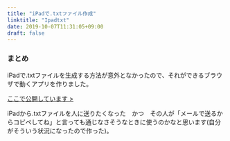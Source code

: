 ```yaml
---
title: "iPadで.txtファイル作成"
linktitle: "Ipadtxt"
date: 2019-10-07T11:31:05+09:00
draft: false
---
```


### まとめ

iPadで.txtファイルを生成する方法が意外となかったので、それができるブラウザで動くアプリを作りました。

<a href="/ipadtxt">ここで公開しています ></a>

iPadから.txtファイルを人に送りたくなった　かつ　その人が「メールで送るからコピペしてね」と言っても通じなさそうなときに使うのかなと思います(自分がそういう状況になったので作った)。

